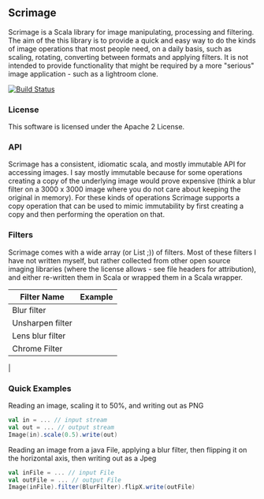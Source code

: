 ## Scrimage

Scrimage is a Scala library for image manipulating, processing and filtering. The aim of the this library is to provide a
quick and easy way to do the kinds of image operations that most people need, on a daily basis, such as scaling, rotating,
converting between formats and applying filters. It is not intended to provide functionality that might be required by a
more "serious" image application - such as a lightroom clone.

[![Build Status](https://travis-ci.org/sksamuel/scrimage.png)](https://travis-ci.org/sksamuel/scrimage)

### License

This software is licensed under the Apache 2 License.

### API

Scrimage has a consistent, idiomatic scala, and mostly immutable API for accessing images.
I say mostly immutable because for some operations creating a copy of the underlying image
would prove expensive (think a blur filter on a 3000 x 3000 image where you do not care about
keeping the original in memory). For these kinds of operations Scrimage supports a copy
operation that can be used to mimic immutability by first creating a copy and then performing
the operation on that.

### Filters

Scrimage comes with a wide array (or List ;)) of filters. Most of these filters I have not written myself,
but rather collected from other open source imaging libraries (where the license allows - see file headers for attribution), and either re-written them in Scala or wrapped them in a Scala wrapper. 

| Filter Name        | Example           |
| ------------- |:-------------:|
| Blur filter      |  |
| Unsharpen filter      |       |
| Lens blur filter |        |
| Chrome Filter |  |
| 


### Quick Examples

Reading an image, scaling it to 50%, and writing out as PNG
```scala
val in = ... // input stream
val out = ... // output stream
Image(in).scale(0.5).write(out)
```

Reading an image from a java File, applying a blur filter, then flipping it on the horizontal axis, then writing out as a Jpeg
```scala
val inFile = ... // input File
val outFile = ... // output File
Image(inFile).filter(BlurFilter).flipX.write(outFile)
```